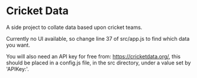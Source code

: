 # Cricket Data

A side project to collate data based upon cricket teams.  
  
Currently no UI available, so change line 37 of src/app.js to find which data you want.  

You will also need an API key for free from: https://cricketdata.org/, this should be placed in a config.js file, in the src directory, under a value set by 'APIKey:'.
